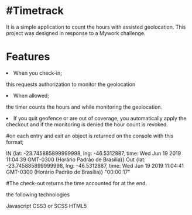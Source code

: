 <h1>#Timetrack</h1>
<p>
It is a simple application to count the hours with assisted geolocation. This project was designed in response to a Mywork challenge.
</p>

<h1>Features</h1>

<li>When you check-in;</li> 
 <p> this requests authorization to monitor the geolocation</p>

<li>When allowed;</li>
<p>the timer counts the hours and while monitoring the geolocation.</li>

<li>If you quit geofence or are out of coverage, you automatically apply the checkout and if the monitoring is denied the hour count is revoked.

#on each entry and exit an object is returned on the console with this format;

IN
{lat: -23.745885899999998, lng: -46.5312887, time: Wed Jun 19 2019 11:04:39 GMT-0300 (Horário Padrão de Brasília)}
Out
{lat: -23.745885899999998, lng: -46.5312887, time: Wed Jun 19 2019 11:04:41 GMT-0300 (Horário Padrão de Brasília)} "00:00:17"

#The check-out returns the time accounted for at the end.

the following technologies

Javascript
CSS3 or SCSS
HTML5
